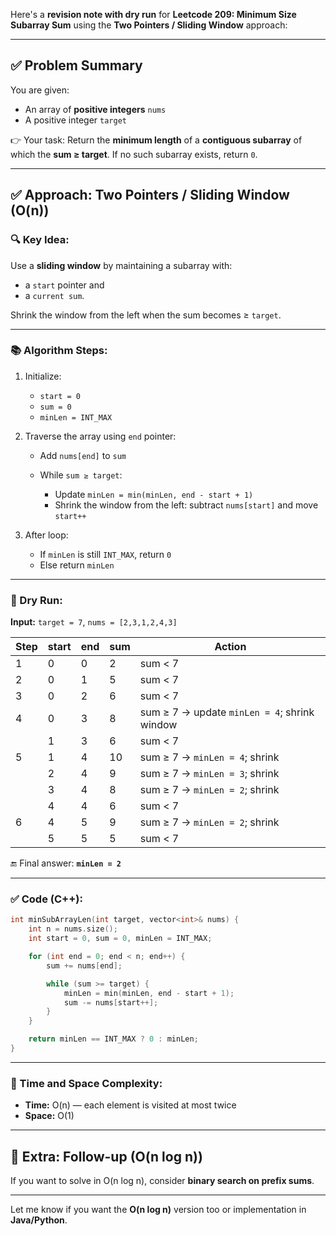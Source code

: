 Here's a **revision note with dry run** for **Leetcode 209: Minimum Size Subarray Sum** using the **Two Pointers / Sliding Window** approach:

---

## ✅ Problem Summary

You are given:

* An array of **positive integers** `nums`
* A positive integer `target`

👉 Your task:
Return the **minimum length** of a **contiguous subarray** of which the **sum ≥ target**.
If no such subarray exists, return `0`.

---

## ✅ Approach: Two Pointers / Sliding Window (O(n))

### 🔍 Key Idea:

Use a **sliding window** by maintaining a subarray with:

* a `start` pointer and
* a `current sum`.

Shrink the window from the left when the sum becomes ≥ `target`.

---

### 📚 Algorithm Steps:

1. Initialize:

   * `start = 0`
   * `sum = 0`
   * `minLen = INT_MAX`

2. Traverse the array using `end` pointer:

   * Add `nums[end]` to `sum`
   * While `sum ≥ target`:

     * Update `minLen = min(minLen, end - start + 1)`
     * Shrink the window from the left: subtract `nums[start]` and move `start++`

3. After loop:

   * If `minLen` is still `INT_MAX`, return `0`
   * Else return `minLen`

---

### 🧠 Dry Run:

**Input:** `target = 7`, `nums = [2,3,1,2,4,3]`

| Step | start | end | sum | Action                                       |
| ---- | ----- | --- | --- | -------------------------------------------- |
| 1    | 0     | 0   | 2   | sum < 7                                      |
| 2    | 0     | 1   | 5   | sum < 7                                      |
| 3    | 0     | 2   | 6   | sum < 7                                      |
| 4    | 0     | 3   | 8   | sum ≥ 7 → update `minLen = 4`; shrink window |
|      | 1     | 3   | 6   | sum < 7                                      |
| 5    | 1     | 4   | 10  | sum ≥ 7 → `minLen = 4`; shrink               |
|      | 2     | 4   | 9   | sum ≥ 7 → `minLen = 3`; shrink               |
|      | 3     | 4   | 8   | sum ≥ 7 → `minLen = 2`; shrink               |
|      | 4     | 4   | 6   | sum < 7                                      |
| 6    | 4     | 5   | 9   | sum ≥ 7 → `minLen = 2`; shrink               |
|      | 5     | 5   | 5   | sum < 7                                      |

🔚 Final answer: **`minLen = 2`**

---

### ✅ Code (C++):

```cpp
int minSubArrayLen(int target, vector<int>& nums) {
    int n = nums.size();
    int start = 0, sum = 0, minLen = INT_MAX;

    for (int end = 0; end < n; end++) {
        sum += nums[end];

        while (sum >= target) {
            minLen = min(minLen, end - start + 1);
            sum -= nums[start++];
        }
    }

    return minLen == INT_MAX ? 0 : minLen;
}
```

---

### 🧠 Time and Space Complexity:

* **Time:** O(n) — each element is visited at most twice
* **Space:** O(1)

---

## 🔄 Extra: Follow-up (O(n log n))

If you want to solve in O(n log n), consider **binary search on prefix sums**.

---

Let me know if you want the **O(n log n)** version too or implementation in **Java/Python**.
